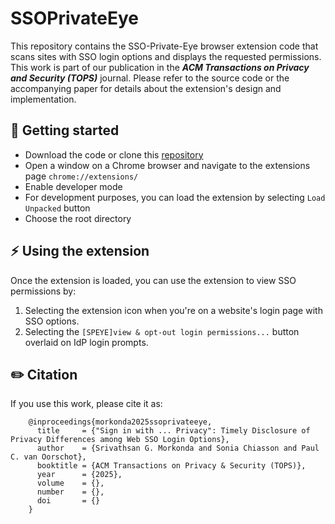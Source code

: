 # SSOPrivateEye

This repository contains the SSO-Private-Eye browser extension code that scans sites with SSO login options and displays the requested permissions. This work is part of our publication in the ***ACM Transactions on Privacy and Security (TOPS)*** journal. Please refer to the source code or the accompanying paper for details about the extension's design and implementation.

## :wrench: Getting started
- Download the code or clone this [repository](https://github.com/choruslab/2022-SSOPrivateEye.git)
- Open a window on a Chrome browser and navigate to the extensions page `chrome://extensions/`
- Enable developer mode
- For development purposes, you can load the extension by selecting `Load Unpacked` button
- Choose the root directory

## :zap: Using the extension
Once the extension is loaded, you can use the extension to view SSO permissions by:
1. Selecting the extension icon when you're on a website's login page with SSO options.
2. Selecting the `[SPEYE]view & opt-out login permissions...` button overlaid on IdP login prompts.


## :pencil2: Citation
If you use this work, please cite it as:
```
    @inproceedings{morkonda2025ssoprivateeye,
      title     = {"Sign in with ... Privacy": Timely Disclosure of Privacy Differences among Web SSO Login Options},
      author    = {Srivathsan G. Morkonda and Sonia Chiasson and Paul C. van Oorschot},
      booktitle = {ACM Transactions on Privacy & Security (TOPS)},
      year      = {2025},
      volume    = {},
      number    = {},
      doi       = {}
    }
```  
